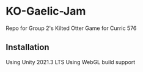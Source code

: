 # KO-Gaelic-Jam
Repo for Group 2's Kilted Otter Game for Curric 576

## Installation
Using Unity 2021.3 LTS
Using WebGL build support
